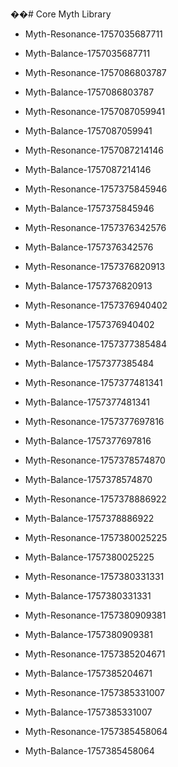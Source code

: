��#   C o r e   M y t h   L i b r a r y 
 
 

- Myth-Resonance-1757035687711
- Myth-Balance-1757035687711
- Myth-Resonance-1757086803787
- Myth-Balance-1757086803787
- Myth-Resonance-1757087059941
- Myth-Balance-1757087059941
- Myth-Resonance-1757087214146
- Myth-Balance-1757087214146

- Myth-Resonance-1757375845946
- Myth-Balance-1757375845946
- Myth-Resonance-1757376342576
- Myth-Balance-1757376342576
- Myth-Resonance-1757376820913
- Myth-Balance-1757376820913
- Myth-Resonance-1757376940402
- Myth-Balance-1757376940402
- Myth-Resonance-1757377385484
- Myth-Balance-1757377385484

- Myth-Resonance-1757377481341
- Myth-Balance-1757377481341

- Myth-Resonance-1757377697816
- Myth-Balance-1757377697816

- Myth-Resonance-1757378574870
- Myth-Balance-1757378574870

- Myth-Resonance-1757378886922
- Myth-Balance-1757378886922

- Myth-Resonance-1757380025225
- Myth-Balance-1757380025225

- Myth-Resonance-1757380331331
- Myth-Balance-1757380331331

- Myth-Resonance-1757380909381
- Myth-Balance-1757380909381

- Myth-Resonance-1757385204671
- Myth-Balance-1757385204671

- Myth-Resonance-1757385331007
- Myth-Balance-1757385331007

- Myth-Resonance-1757385458064
- Myth-Balance-1757385458064
